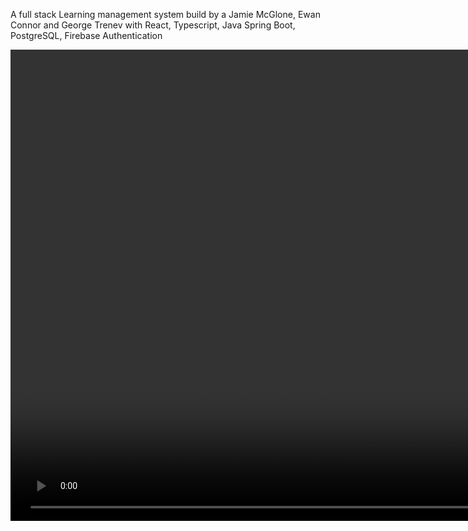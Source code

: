 A full stack Learning management system build by a Jamie McGlone, Ewan Connor and George Trenev with React, Typescript, Java Spring Boot, PostgreSQL, Firebase Authentication 






<video src="https://user-images.githubusercontent.com/65739239/220149792-aa35b7d4-262c-4122-b120-106623b8b4a4.mov" width="1507">

